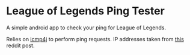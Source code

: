# League of Legends Ping Tester

A simple android app to check your ping for League of Legends.

Relies on [icmp4j](http://www.icmp4j.com/d/index.html) to perform ping requests. IP addresses taken from [this](https://www.reddit.com/r/leagueoflegends/comments/4efy17/how_to_check_your_ping_without_getting_into_the/d20167p/) reddit post.